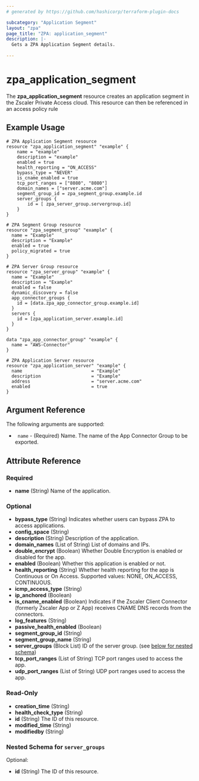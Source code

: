 ```yaml
---
# generated by https://github.com/hashicorp/terraform-plugin-docs

subcategory: "Application Segment"
layout: "zpa"
page_title: "ZPA: application_segment"
description: |-
  Gets a ZPA Application Segment details.
  
---
```

# zpa_application_segment

The **zpa_application_segment** resource creates an application segment in the Zscaler Private Access cloud. This resource can then be referenced in an access policy rule

## Example Usage

```hcl
# ZPA Application Segment resource
resource "zpa_application_segment" "example" {
    name = "example"
    description = "example"
    enabled = true
    health_reporting = "ON_ACCESS"
    bypass_type = "NEVER"
    is_cname_enabled = true
    tcp_port_ranges = ["8080", "8080"]
    domain_names = ["server.acme.com"]
    segment_group_id = zpa_segment_group.example.id
    server_groups {
        id = [ zpa_server_group.servergroup.id]
    }
}
```

```hcl
# ZPA Segment Group resource
resource "zpa_segment_group" "example" {
  name = "Example"
  description = "Example"
  enabled = true
  policy_migrated = true
}
```

```hcl
# ZPA Server Group resource
resource "zpa_server_group" "example" {
  name = "Example"
  description = "Example"
  enabled = false
  dynamic_discovery = false
  app_connector_groups {
    id = [data.zpa_app_connector_group.example.id]
  }
  servers {
    id = [zpa_application_server.example.id]
  }
}
```

```hcl
data "zpa_app_connector_group" "example" {
  name = "AWS-Connector"
}
```

```hcl
# ZPA Application Server resource
resource "zpa_application_server" "example" {
  name                          = "Example"
  description                   = "Example"
  address                       = "server.acme.com"
  enabled                       = true
}
```

## Argument Reference

The following arguments are supported:

* ` name` - (Required) Name. The name of the App Connector Group to be exported.

## Attribute Reference
### Required

- **name** (String) Name of the application.

### Optional

- **bypass_type** (String) Indicates whether users can bypass ZPA to access applications.
- **config_space** (String)
- **description** (String) Description of the application.
- **domain_names** (List of String) List of domains and IPs.
- **double_encrypt** (Boolean) Whether Double Encryption is enabled or disabled for the app.
- **enabled** (Boolean) Whether this application is enabled or not.
- **health_reporting** (String) Whether health reporting for the app is Continuous or On Access. Supported values: NONE, ON_ACCESS, CONTINUOUS.
- **icmp_access_type** (String)
- **ip_anchored** (Boolean)
- **is_cname_enabled** (Boolean) Indicates if the Zscaler Client Connector (formerly Zscaler App or Z App) receives CNAME DNS records from the connectors.
- **log_features** (String)
- **passive_health_enabled** (Boolean)
- **segment_group_id** (String)
- **segment_group_name** (String)
- **server_groups** (Block List) ID of the server group. (see [below for nested schema](#nestedblock--server_groups))
- **tcp_port_ranges** (List of String) TCP port ranges used to access the app.
- **udp_port_ranges** (List of String) UDP port ranges used to access the app.

### Read-Only

- **creation_time** (String)
- **health_check_type** (String)
- **id** (String) The ID of this resource.
- **modified_time** (String)
- **modifiedby** (String)

<a id="nestedblock--server_groups"></a>
### Nested Schema for `server_groups`

Optional:

- **id** (String) The ID of this resource.


